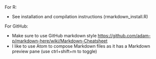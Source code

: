 For R:
- See installation and compilation instructions (rmarkdown_install.R)

For GitHub:
- Make sure to use GitHub markdown style
https://github.com/adam-p/markdown-here/wiki/Markdown-Cheatsheet
- I like to use Atom to compose Markdown files as it has a Markdown preview pane (use ctrl+shift+m to toggle)
